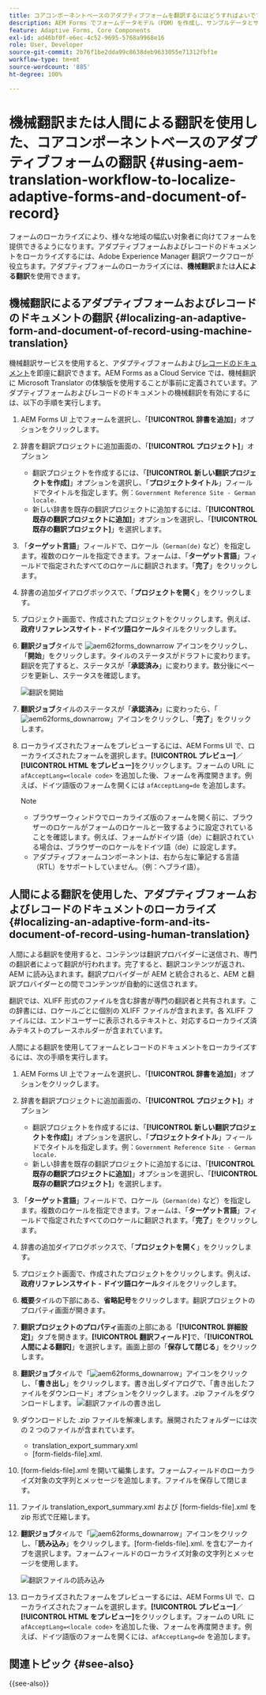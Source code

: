 ```yaml
---
title: コアコンポーネントベースのアダプティブフォームを翻訳するにはどうすればよいですか？
description: AEM Forms でフォームデータモデル（FDM）を作成し、サンプルデータとサービスを使用してモデルをテストし、モデルの様々なオプションを設定する方法を説明します。
feature: Adaptive Forms, Core Components
exl-id: ad46bf0f-e6ec-4c52-9695-5768a9968e16
role: User, Developer
source-git-commit: 2b76f1be2dda99c8638deb9633055e71312fbf1e
workflow-type: tm+mt
source-wordcount: '885'
ht-degree: 100%

---
```


# 機械翻訳または人間による翻訳を使用した、コアコンポーネントベースのアダプティブフォームの翻訳 {#using-aem-translation-workflow-to-localize-adaptive-forms-and-document-of-record}

フォームのローカライズにより、様々な地域の幅広い対象者に向けてフォームを提供できるようになります。アダプティブフォームおよびレコードのドキュメントをローカライズするには、Adobe Experience Manager 翻訳ワークフローが役立ちます。アダプティブフォームのローカライズには、**機械翻訳**&#x200B;または&#x200B;**人による翻訳**&#x200B;を使用できます。

## 機械翻訳によるアダプティブフォームおよびレコードのドキュメントの翻訳 {#localizing-an-adaptive-form-and-document-of-record-using-machine-translation}

機械翻訳サービスを使用すると、アダプティブフォームおよび[レコードのドキュメント](/help/forms/generate-document-of-record-core-components.md)を即座に翻訳できます。AEM Forms as a Cloud Service では、機械翻訳に Microsoft Translator の体験版を使用することが事前に定義されています。アダプティブフォームおよびレコードのドキュメントの機械翻訳を有効にするには、以下の手順を実行します。

1. AEM Forms UI 上でフォームを選択し、「**[!UICONTROL 辞書を追加]**」オプションをクリックします。
1. 辞書を翻訳プロジェクトに追加画面の、「**[!UICONTROL プロジェクト]**」オプション

   * 翻訳プロジェクトを作成するには、「**[!UICONTROL 新しい翻訳プロジェクトを作成]**」オプションを選択し、「**プロジェクトタイトル**」フィールドでタイトルを指定します。例：`Government Reference Site - German locale.`
   * 新しい辞書を既存の翻訳プロジェクトに追加するには、「**[!UICONTROL 既存の翻訳プロジェクトに追加]**」オプションを選択し、「**[!UICONTROL 既存の翻訳プロジェクト]**」を選択します。
1. 「**ターゲット言語**」フィールドで、ロケール（`German(de)` など）を指定します。複数のロケールを指定できます。フォームは、「**ターゲット言語**」フィールドで指定されたすべてのロケールに翻訳されます。「**完了**」をクリックします。
1. 辞書の追加ダイアログボックスで、「**プロジェクトを開く**」をクリックします。
1. プロジェクト画面で、作成されたプロジェクトをクリックします。例えば、**政府リファレンスサイト - ドイツ語ロケール**&#x200B;タイルをクリックします。
1. **翻訳ジョブ**&#x200B;タイルで ![aem62forms_downarrow](assets/aem62forms_downarrow.png) アイコンをクリックし、「**開始**」をクリックします。タイルのステータスがドラフトに変わります。翻訳を完了すると、ステータスが「**承認済み**」に変わります。数分後にページを更新し、ステータスを確認します。

   ![翻訳を開始](/help/forms/assets/adaptive-forms-core-components-start-translation.png)
1. **翻訳ジョブ**&#x200B;タイルのステータスが「**承認済み**」に変わったら、「![aem62forms_downarrow](assets/aem62forms_downarrow.png)」アイコンをクリックし、「**完了**」をクリックします。

1. ローカライズされたフォームをプレビューするには、AEM Forms UI で、ローカライズされたフォームを選択します。**[!UICONTROL プレビュー]**／**[!UICONTROL HTML をプレビュー]**&#x200B;をクリックします。フォームの URL に `afAcceptLang=<locale code>` を追加した後、フォームを再度開きます。例えば、ドイツ語版のフォームを開くには `afAcceptLang=de` を追加します。


   >[!NOTE]
   >
   >* ブラウザーウィンドウでローカライズ版のフォームを開く前に、ブラウザーのロケールがフォームのロケールと一致するように設定されていることを確認します。例えば、フォームがドイツ語（de）に翻訳されている場合は、ブラウザーのロケールをドイツ語（de）に設定します。
   >* アダプティブフォームコンポーネントは、右から左に筆記する言語（RTL）をサポートしていません。（例：ヘブライ語）。

<!-- 
   Along with the Adaptive form, the auto-generated document of record is also localized.

   For more information on Document of Record settings and configuration, see:

   [Document of Record Template](/help/forms/using/generate-document-of-record-for-non-xfa-based-adaptive-forms.md#p-document-of-record-template-configuration-p)

   [Document of Record settings](/help/forms/using/generate-document-of-record-for-non-xfa-based-adaptive-forms.md#p-document-of-record-settings-p)

1. [Customize the branding information of the document of record](/help/forms/using/generate-document-of-record-for-non-xfa-based-adaptive-forms.md) and ensure that the browser locale is set to the same language to which you have localized the Adaptive Form using machine language. The browser locale helps localize the branding information in the document of record.
1. To view the localized document of record, select Generate Preview. The document of record PDF is generated and opened in a new tab in your browser.

-->

## 人間による翻訳を使用した、アダプティブフォームおよびレコードのドキュメントのローカライズ {#localizing-an-adaptive-form-and-its-document-of-record-using-human-translation}

人間による翻訳を使用すると、コンテンツは翻訳プロバイダーに送信され、専門の翻訳者によって翻訳が行われます。完了すると、翻訳コンテンツが返され、AEM に読み込まれます。翻訳プロバイダーが AEM と統合されると、AEM と翻訳プロバイダーとの間でコンテンツが自動的に送信されます。

翻訳では、XLIFF 形式のファイルを含む辞書が専門の翻訳者と共有されます。この辞書には、ロケールごとに個別の XLIFF ファイルが含まれます。各 XLIFF ファイルには、エンドユーザーに表示されるテキストと、対応するローカライズ済みテキストのプレースホルダーが含まれています。

人間による翻訳を使用してフォームとレコードのドキュメントをローカライズするには、次の手順を実行します。

1. AEM Forms UI 上でフォームを選択し、「**[!UICONTROL 辞書を追加]**」オプションをクリックします。
1. 辞書を翻訳プロジェクトに追加画面の、「**[!UICONTROL プロジェクト]**」オプション

   * 翻訳プロジェクトを作成するには、「**[!UICONTROL 新しい翻訳プロジェクトを作成]**」オプションを選択し、「**プロジェクトタイトル**」フィールドでタイトルを指定します。例：`Government Reference Site - German locale.`
   * 新しい辞書を既存の翻訳プロジェクトに追加するには、「**[!UICONTROL 既存の翻訳プロジェクトに追加]**」オプションを選択し、「**[!UICONTROL 既存の翻訳プロジェクト]**」を選択します。
1. 「**ターゲット言語**」フィールドで、ロケール（`German(de)` など）を指定します。複数のロケールを指定できます。フォームは、「**ターゲット言語**」フィールドで指定されたすべてのロケールに翻訳されます。「**完了**」をクリックします。
1. 辞書の追加ダイアログボックスで、「**プロジェクトを開く**」をクリックします。
1. プロジェクト画面で、作成されたプロジェクトをクリックします。例えば、**政府リファレンスサイト - ドイツ語ロケール**&#x200B;タイルをクリックします。
1. **概要**&#x200B;タイルの下部にある、**省略記号**&#x200B;をクリックします。翻訳プロジェクトのプロパティ画面が開きます。
1. **翻訳プロジェクトのプロパティ**&#x200B;画面の上部にある「**[!UICONTROL 詳細設定]**」タブを開きます。**[!UICONTROL 翻訳フィールド]**&#x200B;で、「**[!UICONTROL 人間による翻訳]**」を選択します。画面上部の「**保存して閉じる**」をクリックします。
1. **翻訳ジョブ**&#x200B;タイルで「![aem62forms_downarrow](assets/aem62forms_downarrow.png)」アイコンをクリックし、「**書き出し**」をクリックします。書き出しダイアログで、「書き出したファイルをダウンロード」オプションをクリックします。.zip ファイルをダウンロードします。
   ![翻訳ファイルの書き出し](/help/forms/assets/adaptive-forms-core-components-start-translation-export.png)
1. ダウンロードした .zip ファイルを解凍します。展開されたフォルダーには次の 2 つのファイルが含まれています。
   * translation_export_summary.xml
   * [form-fields-file].xml.
1. [form-fields-file].xml を開いて編集します。フォームフィールドのローカライズ対象の文字列とメッセージを追加します。ファイルを保存して閉じます。
1. ファイル translation_export_summary.xml および [form-fields-file].xml を zip 形式で圧縮します。
1. **翻訳ジョブ**&#x200B;タイルで「![aem62forms_downarrow](assets/aem62forms_downarrow.png)」アイコンをクリックし、「**読み込み**」をクリックします。[form-fields-file].xml. を含むアーカイブを選択します。フォームフィールドのローカライズ対象の文字列とメッセージを使用します。

   ![翻訳ファイルの読み込み](/help/forms/assets/adaptive-forms-core-components-start-translation-import.png)

1. ローカライズされたフォームをプレビューするには、AEM Forms UI で、ローカライズされたフォームを選択します。**[!UICONTROL プレビュー]**／**[!UICONTROL HTML をプレビュー]**&#x200B;をクリックします。フォームの URL に `afAcceptLang=<locale code>` を追加した後、フォームを再度開きます。例えば、ドイツ語版のフォームを開くには、`afAcceptLang=de` を追加します。

## 関連トピック {#see-also}

{{see-also}}